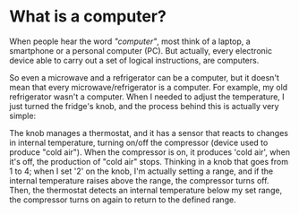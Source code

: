 # What is a computer?
When people hear the word _"computer"_, most think of a laptop, a smartphone or a personal computer (PC).
But actually, every electronic device able to carry out a set of logical instructions, are computers.

So even a microwave and a refrigerator can be a computer, but it doesn't mean that every microwave/refrigerator 
is a computer. For example, my old refrigerator wasn't a computer. When I needed to adjust the temperature, I 
just turned the fridge's knob, and the process behind this is actually very simple:  

The knob manages a thermostat, and it has a sensor that reacts to changes in internal temperature, turning on/off the compressor (device used to produce "cold air").
When the compressor is on, it produces 'cold air', when it's off, the production of "cold air" stops.
Thinking in a knob that goes from 1 to 4; when I set '2' on the knob, I'm actually setting a range, and if the internal temperature raises above the range, the compressor
turns off. Then, the thermostat detects an internal temperature below my set range, the compressor turns on again to return to the defined range.


